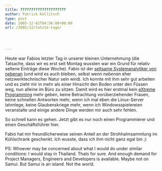 ```yaml
---
title: ?????????????????????
author: Patrick Kollitsch
type: post
date: 2005-12-01T04:56:00+00:00
url: /2005/12/letzte-tage/




---
```

Heute war Fabios letzter Tag in unserer kleinen Unternehmung (die Tatsache, dass wir es erst seit Montag wussten war ein Grund f&uuml;r relativ seltene Eintr&auml;ge diese Woche). Fabio ist der [seltsame Systemanalytiker von nebenan][1] (und wird es auch bleiben, selbst wenn _nebenan_ eher netzwerktechnischer Natur sein wird). Ich konnte mit ihm sehr gut arbeiten und es zieht mir in mehr als einer Hinsicht den Boden unter den F&uuml;ssen weg, nun alleine im B&uuml;ro zu sitzen. Damit wird es hier erstmal kein [eXtreme Programming][2] mehr geben, keine Betrachtung vor&uuml;berziehender Frauen, keine schnellen Antworten mehr, wenn ich mal eben die Linux-Server lahmlege, keine Glaubenskriege mehr, wenn ich Windowsspielereien veranstalte und einige andere Dinge werden mir auch sehr fehlen.

So schnell kann es gehen. Jetzt gibt es nur noch einen Programmierer und einen Gesch&auml;ftsf&uuml;hrer hier.

Fabio hat mir freundlicherweise seinen Anteil an der Strohhalmsammlung im K&uuml;hlschrank geschenkt. Ich wusste, dass ich ihm nicht ganz egal bin ;)

PS: Whoever may be concerned about what I would do under similar conditions: I would stay in Thailand. Thats for sure. And enough demand for Project Managers, Engineers and Developers is available. Maybe not on Samui. But Samui is an island. Not the world.

 [1]: http://fabio.bacigalupo.net/
 [2]: http://www.extremeprogramming.org/